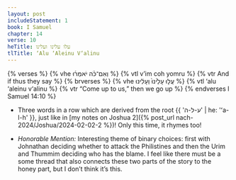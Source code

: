 ```yaml
---
layout: post
includeStatement: 1
book: I Samuel
chapter: 14
verse: 10
heTitle: עלו עלינו ועלינו 
tlTitle: ‘Alu ‘Aleinu V‘alinu
---
```


{% verses %}
{% vhe וְאִם־כֹּ֨ה יֹאמְר֜וּ %}
{% vtl v’im coh yomru %}
{% vtr And if thus they say %}
{% brverses %}
{% vhe עֲל֤וּ עָלֵ֙ינוּ֙ וְעָלִ֔ינוּ %}
{% vtl ‘alu ‘aleinu v‘alinu %}
{% vtr “Come up to us,” then we go up %}
{% endverses I Samuel 14:10 %}

- Three words in a row which are derived from the root {{ 'ע-ל-ה' | he: 'ʻa-l-h' }}, just like in [my notes on Joshua 2]({% post_url nach-2024/Joshua/2024-02-02-2 %})! Only this time, it rhymes too!

<!--more-->
- *Honorable Mention:* Interesting theme of binary choices: first with Johnathan deciding whether to attack the Philistines and then the Urim and Thummim deciding who has the blame. I feel like there must be a some thread that also connects these two parts of the story to the honey part, but I don’t think it’s this.
